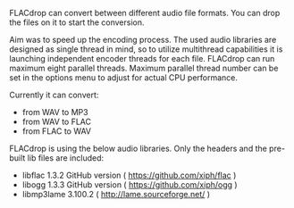 FLACdrop can convert between different audio file formats. You can drop the files on it to start the conversion.

Aim was to speed up the encoding process. The used audio libraries are designed as single thread in mind, so to utilize multithread capabilities it is launching independent encoder threads for each file.
FLACdrop can run maximum eight parallel threads. Maximum parallel thread number can be set in the options menu to adjust for actual CPU performance.

Currently it can convert:
- from WAV to MP3
- from WAV to FLAC
- from FLAC to WAV

FLACdrop is using the below audio libraries. Only the headers and the pre-built lib files are included:
- libflac 1.3.2 GitHub version ( https://github.com/xiph/flac )
- libogg 1.3.3 GitHub version ( https://github.com/xiph/ogg )
- libmp3lame 3.100.2 ( http://lame.sourceforge.net/ )
